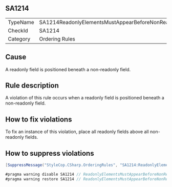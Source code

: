 ﻿## SA1214

<table>
<tr>
  <td>TypeName</td>
  <td>SA1214ReadonlyElementsMustAppearBeforeNonReadonlyElements</td>
</tr>
<tr>
  <td>CheckId</td>
  <td>SA1214</td>
</tr>
<tr>
  <td>Category</td>
  <td>Ordering Rules</td>
</tr>
</table>

## Cause

A readonly field is positioned beneath a non-readonly field.

## Rule description

A violation of this rule occurs when a readonly field is positioned beneath a non-readonly field.

## How to fix violations

To fix an instance of this violation, place all readonly fields above all non-readonly fields.

## How to suppress violations

```csharp
[SuppressMessage("StyleCop.CSharp.OrderingRules", "SA1214:ReadonlyElementsMustAppearBeforeNonReadonlyElements", Justification = "Reviewed.")]
```

```csharp
#pragma warning disable SA1214 // ReadonlyElementsMustAppearBeforeNonReadonlyElements
#pragma warning restore SA1214 // ReadonlyElementsMustAppearBeforeNonReadonlyElements
```
